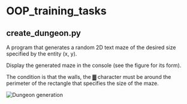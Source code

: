 # OOP_training_tasks

## create_dungeon.py ## 
A program that generates a random 2D text maze of the desired size specified by the entity (x, y).

Display the generated maze in the console (see the figure for its form).

The condition is that the walls, the ▓ character must be around the perimeter of the rectangle that specifies the size of the maze.

![Dungeon generation](./photo_2023-12-16_20-56-29.png)
